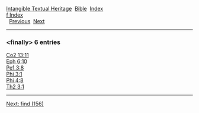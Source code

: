 [Intangible Textual Heritage](../../index)  [Bible](../index) 
[Index](index)   
[f Index](_f_)  
  [Previous](c04238)  [Next](c04240) 

------------------------------------------------------------------------

### &lt;finally&gt; 6 entries

[Co2 13:11](../kjv/co2013.htm#011)  
[Eph 6:10](../kjv/eph006.htm#010)  
[Pe1 3:8](../kjv/pe1003.htm#008)  
[Phi 3:1](../kjv/phi003.htm#001)  
[Phi 4:8](../kjv/phi004.htm#008)  
[Th2 3:1](../kjv/th2003.htm#001)  

------------------------------------------------------------------------

[Next: find (156)](c04240)
